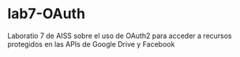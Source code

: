# lab7-OAuth
Laboratio 7 de AISS sobre el uso de OAuth2 para acceder a recursos protegidos en las APIs de Google Drive y Facebook
